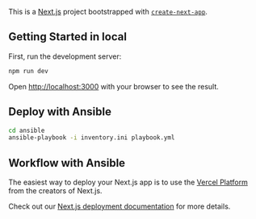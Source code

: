 This is a [Next.js](https://nextjs.org) project bootstrapped with [`create-next-app`](https://nextjs.org/docs/app/api-reference/cli/create-next-app).

## Getting Started in local

First, run the development server:

```bash
npm run dev
```

Open [http://localhost:3000](http://localhost:3000) with your browser to see the result.

## Deploy with Ansible

```bash
cd ansible
ansible-playbook -i inventory.ini playbook.yml
```

## Workflow with Ansible

The easiest way to deploy your Next.js app is to use the [Vercel Platform](https://vercel.com/new?utm_medium=default-template&filter=next.js&utm_source=create-next-app&utm_campaign=create-next-app-readme) from the creators of Next.js.

Check out our [Next.js deployment documentation](https://nextjs.org/docs/app/building-your-application/deploying) for more details.